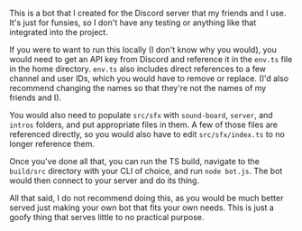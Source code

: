 This is a bot that I created for the Discord server that my friends and I use. It's just for funsies, so I don't have any testing or anything like that integrated into the project.

If you were to want to run this locally (I don't know why you would), you would need to get an API key from Discord and reference it in the `env.ts` file in the home directory.
`env.ts` also includes direct references to a few channel and user IDs, which you would have to remove or replace. (I'd also recommend changing the names so that they're not the names of my friends and I).

You would also need to populate `src/sfx` with `sound-board`, `server`, and `intros` folders, and put appropriate files in them.
A few of those files are referenced directly, so you would also have to edit `src/sfx/index.ts` to no longer reference them.

Once you've done all that, you can run the TS build, navigate to the `build/src` directory with your CLI of choice, and run `node bot.js`. The bot would then connect to your server and do its thing.

All that said, I do not recommend doing this, as you would be much better served just making your own bot that fits your own needs. This is just a goofy thing that serves little to no practical purpose.